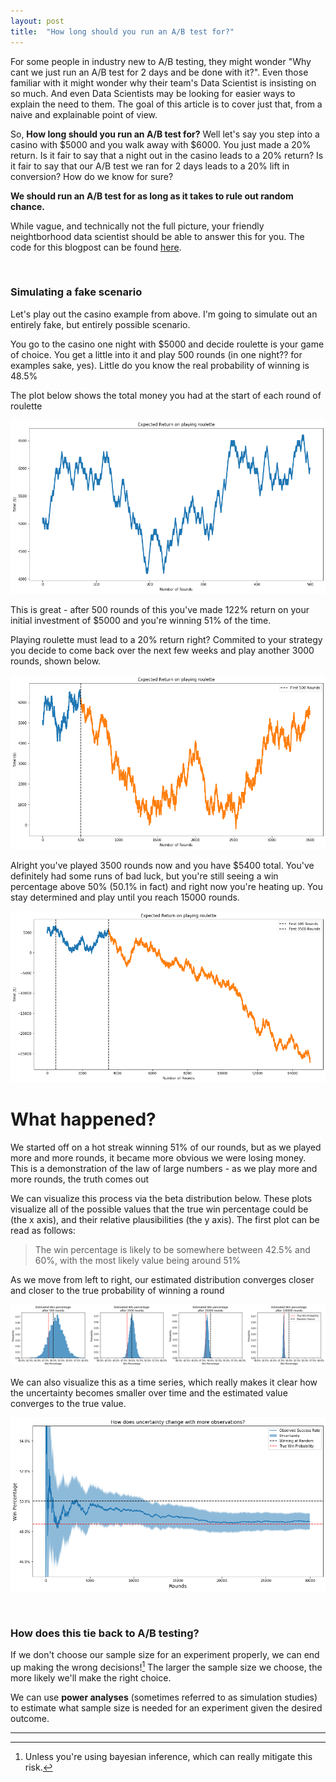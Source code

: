 ```yaml
---
layout: post
title:  "How long should you run an A/B test for?"
---
```


For some people in industry new to A/B testing, they might wonder "Why cant we just run an A/B test for 2 days and be done with it?". Even those familiar with it might wonder why their team's Data Scientist is insisting on so much. And even Data Scientists may be looking for easier ways to explain the need to them. The goal of this article is to cover just that, from a naive and explainable point of view.

So, __How long should you run an A/B test for?__ Well let's say you step into a casino with $5000 and you walk away with $6000. You just made a 20% return. Is it fair to say that a night out in the casino leads to a 20% return? Is it fair to say that our A/B test we ran for 2 days leads to a 20% lift in conversion? How do we know for sure? 

__We should run an A/B test for as long as it takes to rule out random chance.__ 

While vague, and technically not the full picture, your friendly neightborhood data scientist should be able to answer this for you. The code for this blogpost can be found [here](https://github.com/kylejcaron/case_studies/blob/master/How%20long%20should%20you%20run%20an%20AB%20Test%20for%3F.ipynb).

<br>

### Simulating a fake scenario

Let's play out the casino example from above. I'm going to simulate out an entirely fake, but entirely possible scenario.

You go to the casino one night with $5000 and decide roulette is your game of choice. You get a little into it and play 500 rounds (in one night?? for examples sake, yes). Little do you know the real probability of winning is 48.5%

The plot below shows the total money you had at the start of each round of roulette

<p align="center">
  <img src="/docs/assets/img/how_long_ab_test/fig1.png"/>
</p>

This is great - after 500 rounds of this you've made 122% return on your initial investment of $5000 and you're winning 51% of the time. 

Playing roulette must lead to a 20% return right? Commited to your strategy you decide to come back over the next few weeks and play another 3000 rounds, shown below.


<p align="center">
  <img src="/docs/assets/img/how_long_ab_test/fig2.png"/>
</p>

Alright you've played 3500 rounds now and you have $5400 total. You've definitely had some runs of bad luck, but you're still seeing a win percentage above 50% (50.1% in fact) and right now you're heating up. You stay determined and play until you reach 15000 rounds.

<p align="center">
  <img src="/docs/assets/img/how_long_ab_test/fig3.png"/>
</p>

# What happened?

We started off on a hot streak winning 51% of our rounds, but as we played more and more rounds, it became more obvious we were losing money. This is a demonstration of the law of large numbers - as we play more and more rounds, the truth comes out

We can visualize this process via the beta distribution below. These plots visualize all of the possible values that the true win percentage could be (the x axis), and their relative plausibilities (the y axis). The first plot can be read as follows:


> The win percentage is likely to be somewhere between 42.5% and 60%, with the most likely value being around 51%

As we move from left to right, our estimated distribution converges closer and closer to the true probability of winning a round


<p align="center">
  <img src="/docs/assets/img/how_long_ab_test/fig4.png"/>
</p>


We can also visualize this as a time series, which really makes it clear how the uncertainty becomes smaller over time and the estimated value converges to the true value. 

<p align="center">
  <img src="/docs/assets/img/how_long_ab_test/fig5.png"/>
</p>

<br>

### How does this tie back to A/B testing?

If we don't choose our sample size for an experiment properly, we can end up making the wrong decisions![^1] The larger the sample size we choose, the more likely we'll make the right choice.

We can use __power analyses__ (sometimes referred to as simulation studies) to estimate what sample size is needed for an experiment given the desired outcome.

---
[^1]: Unless you're using bayesian inference, which can really mitigate this risk. 

